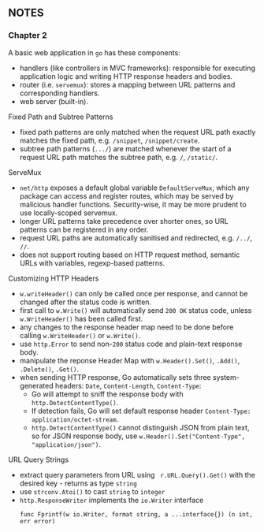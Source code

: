 ## NOTES

### Chapter 2
A basic web application in `go` has these components:
- handlers (like controllers in MVC frameworks): responsible for executing application logic and writing HTTP response headers and bodies.
- router (i.e. `servemux`): stores a mapping between URL patterns and corresponding handlers.
- web server (built-in).

Fixed Path and Subtree Patterns
- fixed path patterns are only matched when the request URL path exactly matches the fixed path, e.g. `/snippet`, `/snippet/create`.
- subtree path patterns (`.../`) are matched whenever the start of a request URL path matches the subtree path, e.g. `/`, `/static/`.

ServeMux
- `net/http` exposes a default global variable `DefaultServeMux`, which any package can access and register routes, which may be served by malicious handler functions. Security-wise, it may be more prudent to use locally-scoped servemux.
- longer URL patterns take precedence over shorter ones, so URL patterns can be registered in any order.
- request URL paths are automatically sanitised and redirected, e.g. `/../`, `//`.
- does not support routing based on HTTP request method, semantic URLs with variables, regexp-based patterns.

Customizing HTTP Headers
- `w.writeHeader()` can only be called once per response, and cannot be changed after the status code is written.
- first call to `w.Write()` will automatically send `200 OK` status code, unless `w.WriteHeader()` has been called first.
- any changes to the response header map need to be done before calling `w.WriteHeader()` or `w.Write()`.
- use `http.Error` to send non-`200` status code and plain-text response body.
- manipulate the reponse Header Map with `w.Header().Set()`, `.Add()`, `.Delete()`, `.Get()`.
- when sending HTTP response, Go automatically sets three system-generated headers: `Date`, `Content-Length`, `Content-Type`:
  - Go will attempt to sniff the response body with `http.DetectContentType()`.
  - If detection fails, Go will set default response header `Content-Type: application/octet-stream`.
  - `http.DetectContentType()` cannot distinguish JSON from plain text, so for JSON response body, use `w.Header().Set("Content-Type", "application/json")`.

URL Query Strings
- extract query parameters from URL using ` r.URL.Query().Get()` with the desired key - returns as type `string`
- use `strconv.Atoi()` to cast `string` to `integer`
- `http.ResponseWriter` implements the `io.Writer` interface
  ```
  func Fprintf(w io.Writer, format string, a ...interface{}) (n int, err error)
  ```
